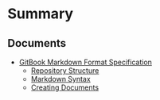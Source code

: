 # Summary

## Documents

* [GitBook Markdown Format Specification](gitbook-spec.md)
  * [Repository Structure](gitbook-spec/repo-structure.md)
  * [Markdown Syntax](gitbook-spec/markdown-syntax.md)
  * [Creating Documents](gitbook-spec/creating-documents.md)
